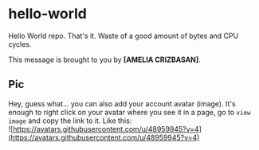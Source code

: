 # hello-world

Hello World repo. That's it. Waste of a good amount of bytes and CPU cycles.

This message is brought to you by **[AMELIA CRIZBASAN]**.

## Pic

Hey, guess what... you can also add your account avatar (image). It's enough to right click on your avatar where you see it in a page, go to `view image` and copy the link to it.
Like this:  
![https://avatars.githubusercontent.com/u/48959945?v=4](https://avatars.githubusercontent.com/u/48959945?v=4)
